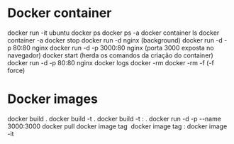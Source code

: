 # Docker container 

docker run -it ubuntu
docker ps
docker ps -a
docker container ls
docker container -a
docker stop <nome ou id do container>
docker run -d nginx (background)
docker run -d -p 80:80 nginx
docker run -d -p 3000:80 nginx (porta 3000 exposta no navegador)
docker start <nome ou id do container> (herda os comandos da criação do container)
docker run -d -p 80:80 <nome do container> nginx
docker logs <id>
docker -rm <id>
docker -rm -f <if> (-f force)

# Docker images
docker build .
docker build -t <name> .
docker build -t <name>:<tag> .
docker run -d -p --name <name> 3000:3000
docker pull <imagem>
docker image tag <id> <image>
docker image tag <id> <image>:<tag>
docker image -it <id>
